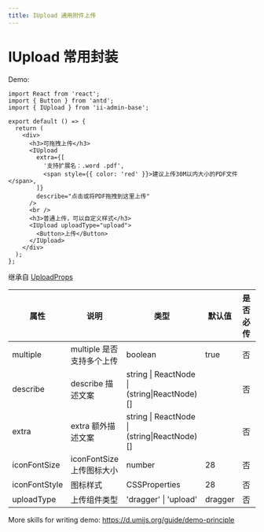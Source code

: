 ```yaml
---
title: IUpload 通用附件上传
---
```


# IUpload 常用封装

Demo:

```tsx
import React from 'react';
import { Button } from 'antd';
import { IUpload } from 'ii-admin-base';

export default () => {
  return (
    <div>
      <h3>可拖拽上传</h3>
      <IUpload
        extra={[
          '支持扩展名：.word .pdf',
          <span style={{ color: 'red' }}>建议上传30M以内大小的PDF文件</span>,
        ]}
        describe="点击或将PDF拖拽到这里上传"
      />
      <br />
      <h3>普通上传，可以自定义样式</h3>
      <IUpload uploadType="upload">
        <Button>上传</Button>
      </IUpload>
    </div>
  );
};
```

<!-- <API src='../../src/IUpload/index.tsx'></API> -->

继承自 [UploadProps](https://ant.design/components/upload-cn/#API)

| 属性          | 说明                      | 类型                                        | 默认值  | 是否必传 | 版本 |
| ------------- | ------------------------- | ------------------------------------------- | ------- | -------- | ---- |
| multiple      | multiple 是否支持多个上传 | boolean                                     | true    | 否       |      |
| describe      | describe 描述文案         | string \| ReactNode \|(string\|ReactNode)[] |         | 否       |      |
| extra         | extra 额外描述文案        | string \| ReactNode \|(string\|ReactNode)[] |         | 否       |      |
| iconFontSize  | iconFontSize 上传图标大小 | number                                      | 28      | 否       |      |
| iconFontStyle | 图标样式                  | CSSProperties                               | 28      | 否       |      |
| uploadType    | 上传组件类型              | 'dragger' \| 'upload'                       | dragger | 否       |      |

More skills for writing demo: https://d.umijs.org/guide/demo-principle
